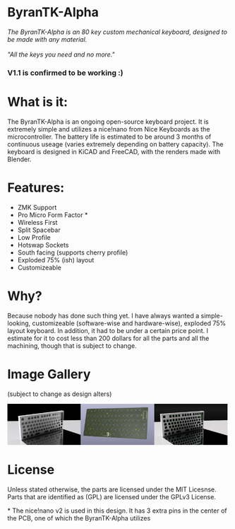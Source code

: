 # ByranTK-Alpha

*The ByranTK-Alpha is an 80 key custom mechanical keyboard, designed to be made with any material.*
<br>
<br>
*"All the keys you need and no more."*

### V1.1 is confirmed to be working :)

# What is it:
The ByranTK-Alpha is an ongoing open-source keyboard project. It is extremely simple and utilizes a nice!nano from Nice Keyboards as the microcontroller. The battery life is estimated to be around 3 months of continuous useage (varies extremely depending on battery capacity). The keyboard is designed in KiCAD and FreeCAD, with the renders made with Blender.

# Features:
 - ZMK Support
 - Pro Micro Form Factor *
 - Wireless First
 - Split Spacebar
 - Low Profile
 - Hotswap Sockets
 - South facing (supports cherry profile)
 - Exploded 75% (ish) layout
 - Customizeable

# Why?
Because nobody has done such thing yet. I have always wanted a simple-looking, customizeable (software-wise and hardware-wise), exploded 75% layout keyboard. In addition, it had to be under a certain price point. I estimate for it to cost less than 200 dollars for all the parts and all the machining, though that is subject to change.

# Image Gallery
(subject to change as design alters)
<div style="display: flex;">
<img src="images/case.jpeg" style="width: 33%; height: auto">
<img src="images/pcb.jpeg" style="width: 33%; height: auto">
<img src="images/caseWpcb.jpeg" style="width: 33%; height: auto">
</div>

# License
Unless stated otherwise, the parts are licensed under the MIT Licesnse. Parts that are identified as (GPL) are licensed under the GPLv3 License.

\* The nice!nano v2 is used in this design. It has 3 extra pins in the center of the PCB, one of which the ByranTK-Alpha utilizes

